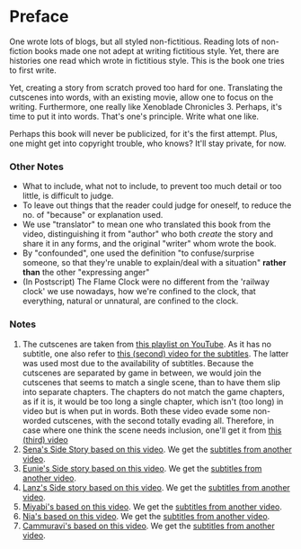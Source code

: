 # Preface

One wrote lots of blogs, but all styled non-fictitious. Reading lots of non-fiction books made one not adept at writing fictitious style. Yet, there are histories one read which wrote in fictitious style. This is the book one tries to first write. 

Yet, creating a story from scratch proved too hard for one. Translating the cutscenes into words, with an existing movie, allow one to focus on the writing. Furthermore, one really like Xenoblade Chronicles 3. Perhaps, it's time to put it into words. That's one's principle. Write what one like. 

Perhaps this book will never be publicized, for it's the first attempt. Plus, one might get into copyright trouble, who knows? It'll stay private, for now. 

### Other Notes

- What to include, what not to include, to prevent too much detail or too little, is difficult to judge. 
- To leave out things that the reader could judge for oneself, to reduce the no. of "because" or explanation used. 
- We use "translator" to mean one who translated this book from the video, distinguishing it from "author" who both _create_ the story and share it in any forms, and the original "writer" whom wrote the book.
- By "confounded", one used the definition "to confuse/surprise someone, so that they're unable to explain/deal with a situation" **rather than** the other "expressing anger"
- (In Postscript) The Flame Clock were no different from the 'railway clock' we use nowadays, how we're confined to the clock, that everything, natural or unnatural, are confined to the clock. 

### Notes

1. The cutscenes are taken from [this playlist on YouTube](https://www.youtube.com/watch?v=sXDE1P7WvI8&list=PLpVpBRIlzWuBPW1F4h7t1bJwl1567hzfY&index=3). As it has no subtitle, one also refer to [this (second) video for the subtitles](https://www.youtube.com/watch?v=UnuRO8WfZWc&t=382s&ab_channel=BeardBear). The latter was used most due to the availability of subtitles. Because the cutscenes are separated by game in between, we would join the cutscenes that seems to match a single scene, than to have them slip into separate chapters. The chapters do not match the game chapters, as if it is, it would be too long a single chapter, which isn't (too long) in video but is when put in words. Both these video evade some non-worded cutscenes, with the second totally evading all. Therefore, in case where one think the scene needs inclusion, one'll get it from [this (third) video](https://www.youtube.com/watch?v=me1dXXWnlbM&t=7711s&ab_channel=Gamer%27sLittlePlayground)
2. [Sena's Side Story based on this video](https://www.youtube.com/watch?v=5ps2YmjcoaE). We get the [subtitles from another video](https://www.youtube.com/watch?v=A6SR3Jzs-Nc).
3. [Eunie's Side story based on this video](https://www.youtube.com/watch?v=0oQQjtMNbz4). We get the [subtitles from another video](https://www.youtube.com/watch?v=E2vsvrxOoh0). 
4. [Lanz's Side story based on this video](https://www.youtube.com/watch?v=p3mGgeFerk4). We get the [subtitles from another video](https://www.youtube.com/watch?v=EGdDlrzmRQs). 
5. [Miyabi's based on this video](https://www.youtube.com/watch?v=enAiMucggtU). We get the [subtitles from another video](https://www.youtube.com/watch?v=UfCLgn0cKyo).
6. [Nia's based on this video](https://www.youtube.com/watch?v=qwfC6WdOgy4). We get the [subtitles from another video](https://www.youtube.com/watch?v=xU-ZRF4i0-Q).
7. [Cammuravi's based on this video](https://www.youtube.com/watch?v=zYpPSrJSR3c). We get the [subtitles from another video](https://www.youtube.com/watch?v=eplmqRF7Dd4).
